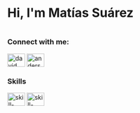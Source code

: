 <h1>Hi, I'm Matías Suárez<h1>
 

<h3 align="left">Connect with me:</h3>
<p align="left">
<a href="https://www.linkedin.com/in/suarezmatias/" target="blank"><img align="center" src="https://raw.githubusercontent.com/rahuldkjain/github-profile-readme-generator/master/src/images/icons/Social/linked-in-alt.svg" alt="david mendoza ramos" height="30" width="40" /></a>
<a href="https://instagram.com/suarezmatias001" target="blank"><img align="center" src="https://raw.githubusercontent.com/rahuldkjain/github-profile-readme-generator/master/src/images/icons/Social/instagram.svg" alt="anderson_mend53" height="30" width="40" /></a>
</p>

 <h3>Skills</h3>
 <img align="center" src="https://www.google.com/imgres?imgurl=https%3A%2F%2Fcdn.icon-icons.com%2Ficons2%2F2622%2FPNG%2F512%2Fbrand_javascript_icon_157913.png&tbnid=7Um8tmCX-jbKXM&vet=12ahUKEwj255fXiI__AhW_jZUCHbaEBJIQMygJegUIARDiAQ..i&imgrefurl=https%3A%2F%2Ficon-icons.com%2Fes%2Ficono%2Fmarca-javascript%2F157913&docid=HDfEMsqjseyiSM&w=512&h=512&q=icono%20javascript&ved=2ahUKEwj255fXiI__AhW_jZUCHbaEBJIQMygJegUIARDiAQ" alt="skill-icon" height="30" width="40" />
 <img align="center" src="" alt="skill-icon" height="30" width="40" />
 
 
 

